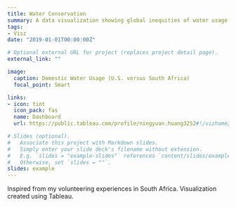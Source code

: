 ```yaml
---
title: Water Conservation
summary: A data visualization showing global inequities of water usage and conservation suggestions
tags:
- Visz
date: "2019-01-01T00:00:00Z"

# Optional external URL for project (replaces project detail page).
external_link: ""

image:
  caption: Domestic Water Usage (U.S. versus South Africa)
  focal_point: Smart

links:
- icon: tint
  icon_pack: fas
  name: Dashboard
  url: https://public.tableau.com/profile/ningyuan.huang3252#!/vizhome/waterconservationstory/WaterStory

# Slides (optional).
#   Associate this project with Markdown slides.
#   Simply enter your slide deck's filename without extension.
#   E.g. `slides = "example-slides"` references `content/slides/example-slides.md`.
#   Otherwise, set `slides = ""`.
slides: example
---
```

Inspired from my volunteering experiences in South Africa. Visualization created using Tableau.
